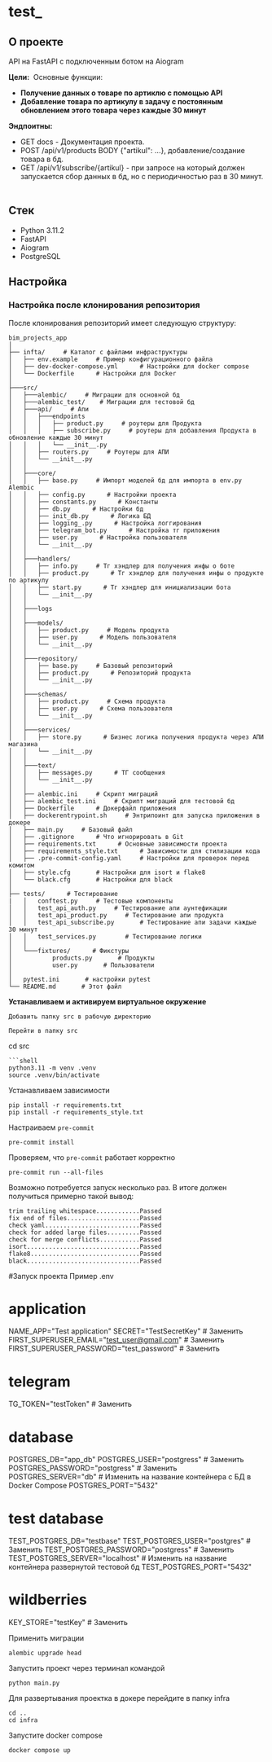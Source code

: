# test_

## О проекте
API на FastAPI с подключенным ботом на Aiogram

**Цели:** 
Основные функции:

- **Получение данных о товаре по артиклю с помощью API**
- **Добавление товара по артикулу в задачу с постоянным обновлением этого товара через каждые 30 минут**

**Эндпоитны:**
- GET docs - Документация проекта.
- POST /api/v1/products BODY {"artikul": ...}, добавление/создание товара в бд.
- GET /api/v1/subscribe/{artikul} - при запросе на который должен запускается сбор данных в бд, но с периодичностью раз в 30 минут.
 
## Стек
- Python 3.11.2
- FastAPI
- Aiogram
- PostgreSQL

## Настройка

### Настройка после клонирования репозитория

После клонирования репозиторий имеет следующую структуру:

```
bim_projects_app
│
├── infta/     # Каталог с файлами инфраструктуры
│   ├── env.example     # Пример конфигурационного файла
│   ├── dev-docker-compose.yml      # Настройки для docker compose
│   └── Dockerfile      # Настройки для Docker
│
├───src/
│   ├───alembic/     # Миграции для основной бд
│   ├───alembic_test/    # Миграции для тестовой бд
│   ├───api/     # Апи
│   │   ├───endpoints
│   │   │   ├── product.py     # роутеры для Продукта
│   │   │   ├── subscribe.py     # роутеры для добавления Продукта в обновление каждые 30 минут
│   │   │   └── __init__.py
│   │   ├── routers.py     # Роутеры для АПИ
│   │   └── __init__.py
│   │   
│   ├───core/
│   │   ├── base.py     # Импорт моделей бд для импорта в env.py Alembic
│   │   ├── config.py      # Настройки проекта
│   │   ├── constants.py      # Константы
│   │   ├── db.py      # Настройки бд
│   │   ├── init_db.py      # Логика БД
│   │   ├── logging_.py      # Настройка логгирования
│   │   ├── telegram_bot.py      # Настройка тг приложения
│   │   ├── user.py      # Настройка пользователя
│   │   └── __init__.py
│   │   
│   ├───handlers/
│   │   ├── info.py     # Тг хэндлер для получения инфы о боте
│   │   ├── product.py      # Тг хэндлер для получения инфы о продукте по артикулу
│   │   ├── start.py      # Тг хэндлер для инициализации бота
│   │   └── __init__.py
│   │   
│   ├───logs
│   │   
│   ├───models/
│   │   ├── product.py     # Модель продукта
│   │   ├── user.py      # Модель пользователя
│   │   └── __init__.py
│   │   
│   ├───repository/
│   │   ├── base.py     # Базовый репозиторий
│   │   ├── product.py      # Репозиторий продукта
│   │   └── __init__.py
│   │   
│   ├───schemas/
│   │   ├── product.py     # Схема продукта
│   │   ├── user.py      # Схема пользователя
│   │   └── __init__.py
│   │   
│   ├───services/
│   │   ├── store.py      # Бизнес логика получения продукта через АПИ магазина
│   │   └── __init__.py
│   │   
│   ├───text/
│   │   ├── messages.py      # ТГ сообщения
│   │   └── __init__.py
│   │   
│   ├── alembic.ini     # Скрипт миграций
│   ├── alembic_test.ini     # Скрипт миграций для тестовой бд
│   ├── Dockerfile      # Докерфайл приложения
│   ├── dockerentrypoint.sh     # Энтрипоинт для запуска приложения в докере
│   ├── main.py     # Базовый файл
│   ├── .gitignore      # Что игнорировать в Git
│   ├── requirements.txt      # Основные зависимости проекта
│   ├── requirements_style.txt      # Зависимости для стилизации кода
│   ├── .pre-commit-config.yaml     # Настройки для проверок перед комитом
│   ├── style.cfg       # Настройки для isort и flake8
│   └── black.cfg       # Настройки для black
│   
├── tests/      # Тестирование
|   │   conftest.py     # Тестовые компоненты
│   │   test_api_auth.py     # Тестирование апи аунтефикации
│   │   test_api_product.py     # Тестирование апи продукта
│   │   test_api_subscribe.py       # Тестирование апи задачи каждые 30 минут
│   │   test_services.py        # Тестирование логики
│   │   
│   └───fixtures/      # Фикстуры
│           products.py       # Продукты
│           user.py       # Пользователи
│
│   pytest.ini       # настройки pytest
└── README.md       # Этот файл
```
**Устанавливаем и активируем виртуальное окружение**
```
Добавить папку src в рабочую директорию
```
```
Перейти в папку src
```
cd src
```
```shell
python3.11 -m venv .venv
source .venv/bin/activate
```

Устанавливаем зависимости
```shell
pip install -r requirements.txt
pip install -r requirements_style.txt
```

Настраиваем `pre-commit`

```shell
pre-commit install
```

Проверяем, что `pre-commit` работает корректно

```shell
pre-commit run --all-files
```

Возможно потребуется запуск несколько раз. В итоге должен получиться примерно такой вывод:

```shell
trim trailing whitespace............Passed
fix end of files....................Passed
check yaml..........................Passed
check for added large files.........Passed
check for merge conflicts...........Passed
isort...............................Passed
flake8..............................Passed
black...............................Passed
```
#Запуск проекта
Пример .env
#  application
NAME_APP="Test application"
SECRET="TestSecretKey"  # Заменить
FIRST_SUPERUSER_EMAIL="test_user@gmail.com"  # Заменить
FIRST_SUPERUSER_PASSWORD="test_password"  # Заменить

#  telegram
TG_TOKEN="testToken"  # Заменить

#  database
POSTGRES_DB="app_db"
POSTGRES_USER="postgress"  # Заменить
POSTGRES_PASSWORD="postgress"  # Заменить
POSTGRES_SERVER="db" # Изменить на название контейнера с БД в Docker Compose
POSTGRES_PORT="5432"

#  test database
TEST_POSTGRES_DB="testbase"
TEST_POSTGRES_USER="postgres"  # Заменить
TEST_POSTGRES_PASSWORD="postgress"  # Заменить
TEST_POSTGRES_SERVER="localhost"  # Изменить на название контейнера развернутой тестовой бд
TEST_POSTGRES_PORT="5432"

#  wildberries
KEY_STORE="testKey"  # Заменить

Применить миграции
```
alembic upgrade head
```
Запустить проект через терминал командой
```
python main.py
```
Для развертывания проектка в докере перейдите в папку infra
```
cd ..
cd infra
```
Запустите docker compose
```
docker compose up
```
